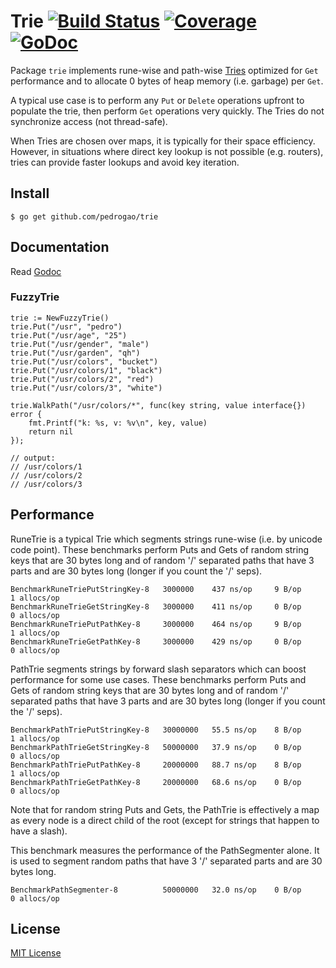 # Trie [![Build Status](https://github.com/dghubble/trie/workflows/test/badge.svg)](https://github.com/dghubble/trie/actions?query=workflow%3Atest+branch%3Amaster) [![Coverage](https://gocover.io/_badge/github.com/dghubble/trie)](https://gocover.io/github.com/dghubble/trie) [![GoDoc](https://godoc.org/github.com/dghubble/trie?status.svg)](https://godoc.org/github.com/dghubble/trie)

Package `trie` implements rune-wise and path-wise [Tries](https://en.wikipedia.org/wiki/Trie) optimized for `Get`
performance and to allocate 0 bytes of heap memory (i.e. garbage) per `Get`.

A typical use case is to perform any `Put` or `Delete` operations upfront to populate the trie, then perform `Get`
operations very quickly. The Tries do not synchronize access (not thread-safe).

When Tries are chosen over maps, it is typically for their space efficiency. However, in situations where direct key
lookup is not possible (e.g. routers), tries can provide faster lookups and avoid key iteration.

## Install

```
$ go get github.com/pedrogao/trie
```

## Documentation

Read [Godoc](https://godoc.org/github.com/dghubble/trie)

### FuzzyTrie

```
trie := NewFuzzyTrie()
trie.Put("/usr", "pedro")
trie.Put("/usr/age", "25")
trie.Put("/usr/gender", "male")
trie.Put("/usr/garden", "qh")
trie.Put("/usr/colors", "bucket")
trie.Put("/usr/colors/1", "black")
trie.Put("/usr/colors/2", "red")
trie.Put("/usr/colors/3", "white")

trie.WalkPath("/usr/colors/*", func(key string, value interface{}) error {
    fmt.Printf("k: %s, v: %v\n", key, value)
    return nil
});

// output:
// /usr/colors/1
// /usr/colors/2
// /usr/colors/3
```

## Performance

RuneTrie is a typical Trie which segments strings rune-wise (i.e. by unicode code point). These benchmarks perform Puts
and Gets of random string keys that are 30 bytes long and of random '/' separated paths that have 3 parts and are 30
bytes long (longer if you count the '/' seps).

```
BenchmarkRuneTriePutStringKey-8   3000000    437 ns/op     9 B/op     1 allocs/op
BenchmarkRuneTrieGetStringKey-8   3000000    411 ns/op     0 B/op     0 allocs/op
BenchmarkRuneTriePutPathKey-8     3000000    464 ns/op     9 B/op     1 allocs/op
BenchmarkRuneTrieGetPathKey-8     3000000    429 ns/op     0 B/op     0 allocs/op
```

PathTrie segments strings by forward slash separators which can boost performance for some use cases. These benchmarks
perform Puts and Gets of random string keys that are 30 bytes long and of random '/' separated paths that have 3 parts
and are 30 bytes long (longer if you count the '/' seps).

```
BenchmarkPathTriePutStringKey-8   30000000   55.5 ns/op    8 B/op     1 allocs/op
BenchmarkPathTrieGetStringKey-8   50000000   37.9 ns/op    0 B/op     0 allocs/op
BenchmarkPathTriePutPathKey-8     20000000   88.7 ns/op    8 B/op     1 allocs/op
BenchmarkPathTrieGetPathKey-8     20000000   68.6 ns/op    0 B/op     0 allocs/op
```

Note that for random string Puts and Gets, the PathTrie is effectively a map as every node is a direct child of the
root (except for strings that happen to have a slash).

This benchmark measures the performance of the PathSegmenter alone. It is used to segment random paths that have 3 '/'
separated parts and are 30 bytes long.

```
BenchmarkPathSegmenter-8          50000000   32.0 ns/op    0 B/op     0 allocs/op
```

## License

[MIT License](LICENSE)

